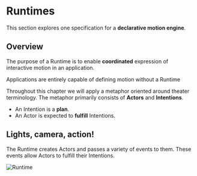 # Runtimes

This section explores one specification for a **declarative motion engine**.

## Overview

The purpose of a Runtime is to enable **coordinated** expression of interactive motion in an application.

Applications are entirely capable of defining motion without a Runtime

Throughout this chapter we will apply a metaphor oriented around theater terminology. The metaphor primarily consists of **Actors** and **Intentions**.

- An Intention is a **plan**.
- An Actor is expected to **fulfill** Intentions.

## Lights, camera, action!

The Runtime creates Actors and passes a variety of events to them. These events allow Actors to fulfill their Intentions.

![Runtime](../_assets/RuntimeDiagram.png)  
